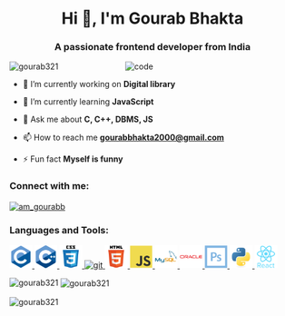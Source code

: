 <h1 align="center">Hi 👋, I'm Gourab Bhakta</h1>
<h3 align="center">A passionate frontend developer from India</h3>

<img align="right" alt="code" width="300" src="https://www.google.com/url?sa=i&url=https%3A%2F%2Ftenor.com%2Fview%2Fprogrammer-gif-19019116&psig=AOvVaw1TqM5XHY7hqxA4kqwxZmL3&ust=1682892834478000&source=images&cd=vfe&ved=0CBEQjRxqFwoTCICzuOyO0P4CFQAAAAAdAAAAABAE">

<p align="left"> <img src="https://komarev.com/ghpvc/?username=gourab321&label=Profile%20views&color=0e75b6&style=flat" alt="gourab321" /> </p>

- 🔭 I’m currently working on **Digital library**

- 🌱 I’m currently learning **JavaScript**

- 💬 Ask me about **C, C++, DBMS, JS**

- 📫 How to reach me **gourabbhakta2000@gmail.com**

- ⚡ Fun fact **Myself is funny**

<h3 align="left">Connect with me:</h3>
<p align="left">
<a href="https://instagram.com/am_gourabb" target="blank"><img align="center" src="https://raw.githubusercontent.com/rahuldkjain/github-profile-readme-generator/master/src/images/icons/Social/instagram.svg" alt="am_gourabb" height="30" width="40" /></a>
</p>

<h3 align="left">Languages and Tools:</h3>
<p align="left"> <a href="https://www.cprogramming.com/" target="_blank" rel="noreferrer"> <img src="https://raw.githubusercontent.com/devicons/devicon/master/icons/c/c-original.svg" alt="c" width="40" height="40"/> </a> <a href="https://www.w3schools.com/cpp/" target="_blank" rel="noreferrer"> <img src="https://raw.githubusercontent.com/devicons/devicon/master/icons/cplusplus/cplusplus-original.svg" alt="cplusplus" width="40" height="40"/> </a> <a href="https://www.w3schools.com/css/" target="_blank" rel="noreferrer"> <img src="https://raw.githubusercontent.com/devicons/devicon/master/icons/css3/css3-original-wordmark.svg" alt="css3" width="40" height="40"/> </a> <a href="https://git-scm.com/" target="_blank" rel="noreferrer"> <img src="https://www.vectorlogo.zone/logos/git-scm/git-scm-icon.svg" alt="git" width="40" height="40"/> </a> <a href="https://www.w3.org/html/" target="_blank" rel="noreferrer"> <img src="https://raw.githubusercontent.com/devicons/devicon/master/icons/html5/html5-original-wordmark.svg" alt="html5" width="40" height="40"/> </a> <a href="https://developer.mozilla.org/en-US/docs/Web/JavaScript" target="_blank" rel="noreferrer"> <img src="https://raw.githubusercontent.com/devicons/devicon/master/icons/javascript/javascript-original.svg" alt="javascript" width="40" height="40"/> </a> <a href="https://www.mysql.com/" target="_blank" rel="noreferrer"> <img src="https://raw.githubusercontent.com/devicons/devicon/master/icons/mysql/mysql-original-wordmark.svg" alt="mysql" width="40" height="40"/> </a> <a href="https://www.oracle.com/" target="_blank" rel="noreferrer"> <img src="https://raw.githubusercontent.com/devicons/devicon/master/icons/oracle/oracle-original.svg" alt="oracle" width="40" height="40"/> </a> <a href="https://www.photoshop.com/en" target="_blank" rel="noreferrer"> <img src="https://raw.githubusercontent.com/devicons/devicon/master/icons/photoshop/photoshop-line.svg" alt="photoshop" width="40" height="40"/> </a> <a href="https://www.python.org" target="_blank" rel="noreferrer"> <img src="https://raw.githubusercontent.com/devicons/devicon/master/icons/python/python-original.svg" alt="python" width="40" height="40"/> </a> <a href="https://reactjs.org/" target="_blank" rel="noreferrer"> <img src="https://raw.githubusercontent.com/devicons/devicon/master/icons/react/react-original-wordmark.svg" alt="react" width="40" height="40"/> </a> </p>

<p><img align="left" src="https://github-readme-stats.vercel.app/api/top-langs?username=gourab321&show_icons=true&locale=en&layout=compact" alt="gourab321" /></p>

<p>&nbsp;<img align="center" src="https://github-readme-stats.vercel.app/api?username=gourab321&show_icons=true&locale=en" alt="gourab321" /></p>

<p><img align="center" src="https://github-readme-streak-stats.herokuapp.com/?user=gourab321&" alt="gourab321" /></p>
